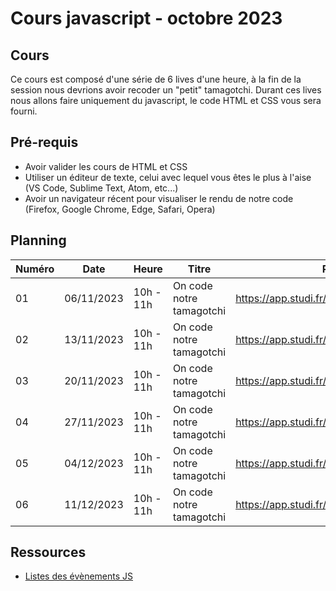 # Cours javascript - octobre 2023

## Cours

Ce cours est composé d'une série de 6 lives d'une heure, à la fin de la session nous devrions avoir recoder un "petit" tamagotchi.
Durant ces lives nous allons faire uniquement du javascript, le code HTML et CSS vous sera fourni.

## Pré-requis

- Avoir valider les cours de HTML et CSS
- Utiliser un éditeur de texte, celui avec lequel vous êtes le plus à l'aise (VS Code, Sublime Text, Atom, etc...)
- Avoir un navigateur récent pour visualiser le rendu de notre code (Firefox, Google Chrome, Edge, Safari, Opera)

## Planning

| Numéro | Date       | Heure     | Titre                    | Replay                                      |
| ------ | ---------- | --------- | ------------------------ | ------------------------------------------- |
| 01     | 06/11/2023 | 10h - 11h | On code notre tamagotchi | https://app.studi.fr/v3/events/57802/replay |
| 02     | 13/11/2023 | 10h - 11h | On code notre tamagotchi | https://app.studi.fr/v3/events/57803/replay |
| 03     | 20/11/2023 | 10h - 11h | On code notre tamagotchi | https://app.studi.fr/v3/events/57804/replay |
| 04     | 27/11/2023 | 10h - 11h | On code notre tamagotchi | https://app.studi.fr/v3/events/57805/replay |
| 05     | 04/12/2023 | 10h - 11h | On code notre tamagotchi | https://app.studi.fr/v3/events/57806/replay |
| 06     | 11/12/2023 | 10h - 11h | On code notre tamagotchi | https://app.studi.fr/v3/events/57807/replay |

## Ressources

- [Listes des évènements JS](https://developer.mozilla.org/fr/docs/Web/Events)
